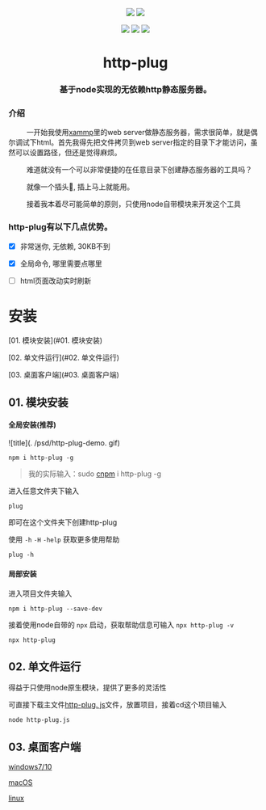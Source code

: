 <p align="center">
<img src=". /psd/logo. png">
<img src=". /psd/http-plug-UI02. png">
</p>

<p align="center">
<a href="https://www.npmjs.com/package/http-plug" target="_blank"><img src="https://img.shields.io/bundlephobia/min/http-plug?style=for-the-badge"></a>
<a href="https://www.npmjs.com/package/http-plug" target="_blank"><img src="https://img.shields.io/npm/v/http-plug?style=for-the-badge"></a>
<img src="https://img.shields.io/npm/l/http-plug?style=for-the-badge">
</p>

<h1 align="center">http-plug</h1>

<h3 align="center">基于node实现的无依赖http静态服务器。</h3>

### 介绍

&emsp; &emsp; 一开始我使用[xammp](https://www.apachefriends.org/)里的web server做静态服务器，需求很简单，就是偶尔调试下html。首先我得先把文件拷贝到web server指定的目录下才能访问，虽然可以设置路径，但还是觉得麻烦。

        

&emsp; &emsp; 难道就没有一个可以非常便捷的在任意目录下创建静态服务器的工具吗？

&emsp; &emsp; 就像一个插头🔌, 插上马上就能用。

&emsp; &emsp; 接着我本着尽可能简单的原则，只使用node自带模块来开发这个工具

### http-plug有以下几点优势。

* [x] 非常迷你, 无依赖, 30KB不到
* [x] 全局命令, 哪里需要点哪里
* [ ] html页面改动实时刷新

 

# 安装

[01. 模块安装](#01. 模块安装)

[02. 单文件运行](#02. 单文件运行)

[03. 桌面客户端](#03. 桌面客户端)

## 01. 模块安装

#### 全局安装(推荐)

![title](. /psd/http-plug-demo. gif)

``` 
npm i http-plug -g
```

> 我的实际输入：sudo [cnpm](https://developer.aliyun.com/mirror/NPM?from=tnpm) i http-plug -g

进入任意文件夹下输入

``` 
plug
```

即可在这个文件夹下创建http-plug

使用 `-h`  `-H`  `-help` 获取更多使用帮助

``` 
plug -h
```

#### 局部安装

进入项目文件夹输入

``` 
npm i http-plug --save-dev
```

接着使用node自带的 `npx` 启动，获取帮助信息可输入 `npx http-plug -v` 

``` 
npx http-plug
```

## 02. 单文件运行

得益于只使用node原生模块，提供了更多的灵活性

可直接下载主文件[http-plug. js](https://cdn.jsdelivr.net/gh/renzhezhilu/http-plug/http-plug.js)文件，放置项目，接着cd这个项目输入

``` 
node http-plug.js
```

## 03. 桌面客户端

[windows7/10](https://cdn.jsdelivr.net/gh/renzhezhilu/http-plug/pkg/dist/http-plug-win.exe)

[macOS](https://cdn.jsdelivr.net/gh/renzhezhilu/http-plug/pkg/dist/http-plug-macos)

[linux](https://cdn.jsdelivr.net/gh/renzhezhilu/http-plug/pkg/dist/http-plug-linux)
